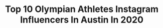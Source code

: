 ---
title: Top 10 Olympian Athletes Instagram Influencers In Austin In 2020
description: >-
  Find top olympian athletes Instagram influencers in Austin in 2020. Most popular hashtags: #bikini #stayhome #mothersday #happymothersday.
platform: Instagram
profiles:
  - username: "austinmeadows13"
    fullname: >-
      Austin Meadows
    location: "United States"
    followers: 19727
    engagement: 894
    commentsToLikes: 0.026034
    id: ck5qa6v0geuhq0i11v0uurao5
    verified: true
    hashtags: "#yeti, #yeticoolers, #builtforthewild, #nobaseballnohair"
  - username: "thatsorae8"
    fullname: >-
      RACHEL WASHINGTON||EXTFL
    location: "United States"
    followers: 8885
    engagement: 674
    commentsToLikes: 0.138126
    id: ck55mxoy751ri0i11z5xb9igg
    verified: false
    hashtags: "#footballplayer, #womensbest, #berkeley, #fitnessvideo"
  - username: "ashleykingfitness"
    fullname: >-
      A S H L E Y   K I N G
    location: "United States"
    followers: 43378
    engagement: 546
    commentsToLikes: 0.126439
    id: ck0w4omdzzmfe0i19dse5cwci
    verified: false
    hashtags: "#lookoftheday, #skincareroutine, #goalbody, #traveladdict"
  - username: "devonallen13"
    fullname: >-
      Devon Allen
    location: "United States"
    followers: 70939
    engagement: 577
    commentsToLikes: 0.007001
    id: ck6tpfr94jm3n0j71i0impjy0
    verified: true
    hashtags: "#66mustang, #trackandfield, #athletes, #athletics"
  - username: "typicalpen"
    fullname: >-
      Penny Oleksiak
    location: "United States"
    followers: 94508
    engagement: 802
    commentsToLikes: 0.005732
    id: ck55o0s2w7e830i11kj8h78gr
    verified: true
    hashtags: "#winterclassic2020, #rbcolympian, #foodloversunite, #rbctrainingground"
  - username: "erikakinsey"
    fullname: >-
      Erika Kinsey, OLY
    location: "United States"
    followers: 10937
    engagement: 671
    commentsToLikes: 0.042997
    id: ck5hg9s2q1o2g0i11wrbnjage
    verified: false
    hashtags: "#highjump, #pumafamily, #tokyo2021, #tb"
  - username: "xavisus_gayden"
    fullname: >-
      Xavisus Gayden IFBB Pro 🌐
    location: "United States"
    followers: 49536
    engagement: 188
    commentsToLikes: 0.020897
    id: ck5hdz8d7q66v0i11zcei2v5f
    verified: true
    hashtags: "#bikini, #photography, #boardshorts, #arnoldsportsaus"
  - username: "hughesteeple"
    fullname: >-
      Matt Hughes
    location: "United States"
    followers: 6503
    engagement: 1348
    commentsToLikes: 0.015238
    id: ck0twbtl5esrt0i19nw69obq2
    verified: false
    hashtags: "#olympicyear, #olddognewtricks, #sickomode, #campverde"
  - username: "jarrodluty2897"
    fullname: >-
      Jarrod “The Sheriff” Luty
    location: "United States"
    followers: 22333
    engagement: 1069
    commentsToLikes: 0.013840
    id: ck0u8zz5a8rxd0i193998k6ek
    verified: false
    hashtags: ""
  - username: "bdecker1814"
    fullname: >-
      Brianna Decker
    location: "United States"
    followers: 29862
    engagement: 530
    commentsToLikes: 0.007590
    id: ck5c6ei8d59uj0i11hyr9stl8
    verified: true
    hashtags: "#hometeam, #run5donate5nominate5, #5kforthefrontlines, #missydeedog"
---